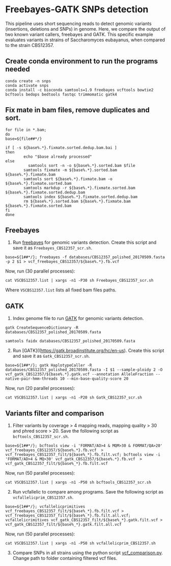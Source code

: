 # Freebayes-GATK SNPs detection

This pipeline uses short sequencing reads to detect genomic variants (insertions, deletions and SNPs) in genome. Here, we compare the output of two known variant callers, freebayes and GATK. This specific example evaluates variants in strains of Saccharomyces eubayanus, when compared to the strain CBS12357. 

## Create conda environment to run the programs needed

```
conda create -n snps
conda activate snps
conda install -c bioconda samtools=1.9 freebayes vcftools bowtie2 bcftools bedops bedtools fastqc trimmomatic gatk4
```

## Fix mate in bam files, remove duplicates and sort.

```
for file in *.bam;
do
base=${file##*/}

if [ -s ${base%.*}.fixmate.sorted.dedup.bam.bai ]
then
    	echo "$base already processed"
else
    	  samtools sort -n -o ${base%.*}.sorted.bam $file
        samtools fixmate -m ${base%.*}.sorted.bam ${base%.*}.fixmate.bam
        samtools sort ${base%.*}.fixmate.bam -o ${base%.*}.fixmate.sorted.bam
        samtools markdup -r ${base%.*}.fixmate.sorted.bam ${base%.*}.fixmate.sorted.dedup.bam
        samtools index ${base%.*}.fixmate.sorted.dedup.bam
        rm ${base%.*}.sorted.bam ${base%.*}.fixmate.bam ${base%.*}.fixmate.sorted.bam
fi
done
```

## Freebayes

1. Run [freebayes](https://github.com/ekg/freebayes) for genomic variants detection. Create this script and save it as ```Freebayes_CBS12357_scr.sh```.

```base=${1##*/}; freebayes -f databases/CBS12357_polished_20170509.fasta -p 2 $1 > vcf_freebayes_CBS12357/${base%.*}.fb.vcf```

Now, run (30 parallel processes):

```cat VSCBS12357.list | xargs -n1 -P30 sh Freebayes_CBS12357_scr.sh```

Where ```VSCBS12357.list``` lists all fixed bam files paths.


## GATK

1. Index genome file to run [GATK](https://gatk.broadinstitute.org/hc/en-us) for genomic variants detection.

```
gatk CreateSequenceDictionary -R databases/CBS12357_polished_20170509.fasta

samtools faidx databases/CBS12357_polished_20170509.fasta
```

2. Run [GATK]((https://gatk.broadinstitute.org/hc/en-us). Create this script and save it as ```Gatk_CBS12357_scr.sh```.

```base=${1##*/}; gatk HaplotypeCaller -R databases/CBS12357_polished_20170509.fasta -I $1 --sample-ploidy 2 -O vcf_gatk_CBS12357/${base%.*}.gatk.vcf --annotation AlleleFraction --native-pair-hmm-threads 10 --min-base-quality-score 20```

Now, run (20 parallel processes):

```cat VSCBS12357.list | xargs -n1 -P20 sh Gatk_CBS12357_scr.sh```


## Variants filter and comparison

1. Filter variants by coverage > 4 mapping reads, mapping quality > 30 and phred score > 20. Save the following script as ```bcftools_CBS12357_scr.sh```.

```
base=${1##*/}; bcftools view -i 'FORMAT/AO>4 & MQM>30 & FORMAT/QA>20' vcf_freebayes_CBS12357/${base%.*}.fb.vcf  > vcf_freebayes_CBS12357_filt/${base%_*}.fb.filt.vcf; bcftools view -i 'FORMAT/AD>4 & MQ>30' vcf_gatk_CBS12357/${base%.*}.fb.vcf  > vcf_gatk_CBS12357_filt/${base%_*}.fb.filt.vcf
```

Now, run (50 parallel processes):

```cat VSCBS12357.list | xargs -n1 -P50 sh bcftools_CBS12357_scr.sh```

2. Run vcfallelic to compare among programs. Save the following script as ``` vcfallelicprim_CBS12357.sh```.

```base=${1##*/}; vcfallelicprimitives vcf_freebayes_CBS12357_filt/${base%_*}.fb.filt.vcf > vcf_freebayes_CBS12357_filt/${base%_*}.fb.filt.all.vcf;  vcfallelicrimitives vcf_gatk_CBS12357_filt/${base%_*}.gatk.filt.vcf > vcf_gatk_CBS12357_filt/${base%_*}.gatk.filt.all.vcf```

Now, run (50 parallel processes):

```cat VSCBS12357.list | xargs -n1 -P50 sh vcfallelicprim_CBS12357.sh```

3. Compare SNPs in all strains using the python script [vcf_comparison.py](https://github.com/ibioChile/CubillosLab/blob/master/Scripts/vcf_comparison.py). Change path to folder containing filtered vcf files. 
